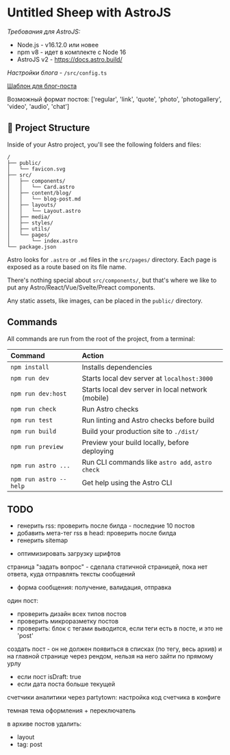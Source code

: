 # Untitled Sheep with AstroJS

*Требования для AstroJS:*

- Node.js - v16.12.0 или новее
- npm v8 - идет в комплекте с Node 16
- AstroJS v2 - https://docs.astro.build/

*Настройки блога* - `/src/config.ts`

[Шаблон для блог-поста](TEMPLATE.md)

Возможный формат постов: ['regular', 'link', 'quote', 'photo', 'photogallery', 'video', 'audio', 'chat']

## 🚀 Project Structure

Inside of your Astro project, you'll see the following folders and files:

```
/
├── public/
│   └── favicon.svg
├── src/
│   ├── components/
│   │   └── Card.astro
│   ├── content/blog/
│   │   └── blog-post.md
│   ├── layouts/
│   │   └── Layout.astro
│   ├── media/
│   ├── styles/
│   ├── utils/
│   └── pages/
│       └── index.astro
└── package.json
```

Astro looks for `.astro` or `.md` files in the `src/pages/` directory. Each page is exposed as a route based on its file name.

There's nothing special about `src/components/`, but that's where we like to put any Astro/React/Vue/Svelte/Preact components.

Any static assets, like images, can be placed in the `public/` directory.

## Commands

All commands are run from the root of the project, from a terminal:

| Command                | Action                                            |
| :--------------------- | :-----------------------------------------------  |
| `npm install`          | Installs dependencies                             |
| `npm run dev`          | Starts local dev server at `localhost:3000`       |
| `npm run dev:host`     | Starts local dev server in local network (mobile) |
| `npm run check`        | Run Astro checks                                  |
| `npm run test`         | Run linting and Astro checks before build         |
| `npm run build`        | Build your production site to `./dist/`           |
| `npm run preview`      | Preview your build locally, before deploying      |
| `npm run astro ...`    | Run CLI commands like `astro add`, `astro check`  |
| `npm run astro --help` | Get help using the Astro CLI                      |



## TODO

+ генерить rss: проверить после билда - последние 10 постов
+ добавить мета-тег rss в head: проверить после билда
+ генерить sitemap
- оптимизировать загрузку шрифтов

страница "задать вопрос" - сделала статичной страницей, пока нет ответа, куда отправлять тексты сообщений
- форма сообщения: получение, валидация, отправка

один пост:
- проверить дизайн всех типов постов
- проверить микроразметку постов
- проверить: блок с тегами выводится, если теги есть в посте, и это не 'post'

создать пост - он не должен появиться в списках (по тегу, весь архив) и на главной странице через рендом, нельзя на него зайти по прямому урлу
- если пост isDraft: true
- если дата поста больше текущей

счетчики аналитики через partytown: настройка код счетчика в конфиге

темная тема оформления + переключатель

в архиве постов удалить:
- layout
- tag: post
